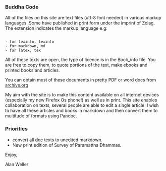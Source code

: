 ### Buddha Code


All of the files on this site are text files (utf-8 font needed) in various markup languages. Some have published in print form under the imprint of Zolag.
The extension indicates the markup language e.g:

```

- for texinfo, texinfo
- for markdown, md
- for latex, tex

```

All of these texts are open, the type of licence is in the Book_info file. You  are free to copy them,  to quote portions of the text, make ebooks and printed books and articles. 

You can obtain most of these documents in pretty PDF or word docs from
[archive.org](http://archive.org/bookmarks/Alan%20Weller)

My aim with the site is to make this content available on all internet devices (especially my new Firefox Os phone!) as well as in print. This site enables collaboration on texts, several people are able to edit a single article.
 I wish to have all these articles and books in markdown and then convert them to multitude of formats using Pandoc.

### Priorities

- convert all doc texts to unedited markdown.
- New print edition of Survey of Paramattha Dhammas.


Enjoy,

Alan Weller





